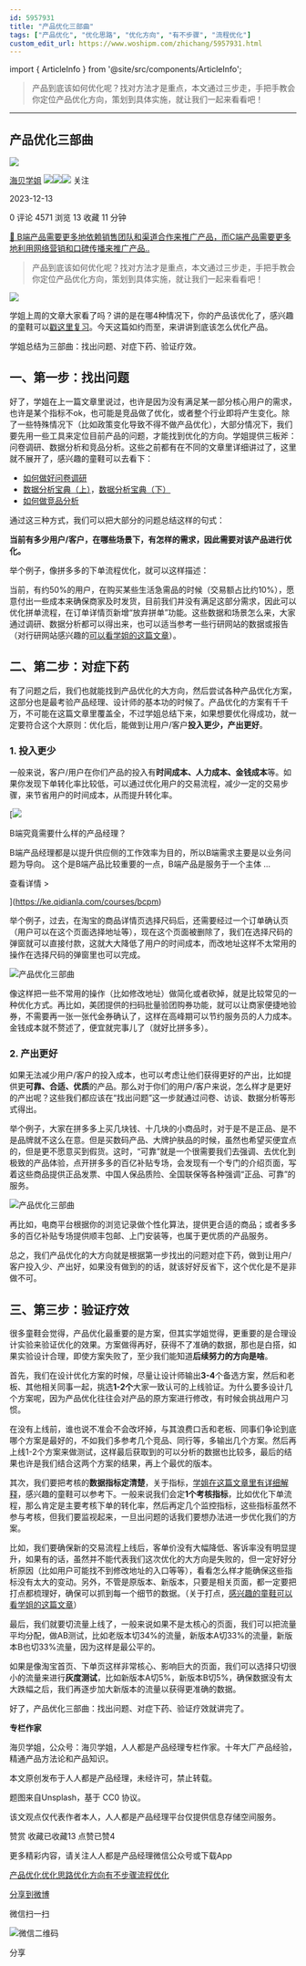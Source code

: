```yaml
---
id: 5957931
title: "产品优化三部曲"
tags: ["产品优化", "优化思路", "优化方向", "有不步骤", "流程优化"]
custom_edit_url: https://www.woshipm.com/zhichang/5957931.html
---
```

import { ArticleInfo } from '@site/src/components/ArticleInfo';

<ArticleInfo
    author="海贝学姐"
    authorLink="https://www.woshipm.com/u/1211213"
    published="2023-12-13"
    views={4571}
    comments={0}
    collects={13}
/>

> 产品到底该如何优化呢？找对方法才是重点，本文通过三步走，手把手教会你定位产品优化方向，策划到具体实施，就让我们一起来看看吧！

---

## 产品优化三部曲

[![](https://image.woshipm.com/wp-files/2022/01/WIdCmArzqS12I05BOZ8f.jpeg!/both/72x72)](https://www.woshipm.com/u/1211213)

[海贝学姐](https://www.woshipm.com/u/1211213) ![](https://static.woshipm.com/tag/1121_1@2x.png)![](https://static.woshipm.com/tag/1301_1@2x.png)![](https://static.woshipm.com/tag/2103_1@2x.png) 关注

2023-12-13

0 评论 4571 浏览 13 收藏 11 分钟

[🔗 B端产品需要更多地依赖销售团队和渠道合作来推广产品，而C端产品需要更多地利用网络营销和口碑传播来推广产品..](https://ke.qidianla.com/courses/bcpm)

> 产品到底该如何优化呢？找对方法才是重点，本文通过三步走，手把手教会你定位产品优化方向，策划到具体实施，就让我们一起来看看吧！

![](https://image.yunyingpai.com/wp/2023/12/5ZpBirkteEWoyLsYPAcH.png)

学姐上周的文章大家看了吗？讲的是在哪4种情况下，你的产品该优化了，感兴趣的童鞋可以[戳这里复习](https://www.woshipm.com/pd/5951877.html)。今天这篇如约而至，来讲讲到底该怎么优化产品。

学姐总结为三部曲：找出问题、对症下药、验证疗效。

## 一、第一步：找出问题

好了，学姐在上一篇文章里说过，也许是因为没有满足某一部分核心用户的需求，也许是某个指标不ok，也可能是竞品做了优化，或者整个行业即将产生变化。除了一些特殊情况下（比如政策变化导致不得不做产品优化），大部分情况下，我们要先用一些工具来定位目前产品的问题，才能找到优化的方向。学姐提供三板斧：问卷调研、数据分析和竞品分析。这些之前都有在不同的文章里详细讲过了，这里就不展开了，感兴趣的童鞋可以去看下：

*   [如何做好问卷调研](https://www.woshipm.com/user-research/5871063.html)
*   [数据分析宝典（上）](https://www.woshipm.com/data-analysis/4777107.html)，[数据分析宝典（下）](https://www.woshipm.com/data-analysis/4777295.html)
*   [如何做竞品分析](https://www.woshipm.com/zhichang/5233418.html)

通过这三种方式，我们可以把大部分的问题总结这样的句式：

**当前有多少用户/客户，在哪些场景下，有怎样的需求，因此需要对该产品进行优化。**

举个例子，像拼多多的下单流程优化，就可以这样描述：

当前，有约50%的用户，在购买某些生活急需品的时候（交易额占比约10%），愿意付出一些成本来确保商家及时发货，目前我们并没有满足这部分需求，因此可以优化拼单流程，在订单详情页新增“放弃拼单”功能。这些数据和场景怎么来，大家通过调研、数据分析都可以得出来，也可以适当参考一些行研网站的数据或报告（对行研网站感兴趣的[可以看学姐的这篇文章](https://www.woshipm.com/zhichang/5382977.html)）。

## 二、第二步：对症下药

有了问题之后，我们也就能找到产品优化的大方向，然后尝试各种产品优化方案，这部分也是最考验产品经理、设计师的基本功的时候了。产品优化的方案有千千万，不可能在这篇文章里覆盖全，不过学姐总结下来，如果想要优化得成功，就一定要符合这个大原则：优化后，能做到让用户/客户**投入更少，产出更好**。

### 1\. 投入更少

一般来说，客户/用户在你们产品的投入有**时间成本、人力成本、金钱成本**等。如果你发现下单转化率比较低，可以通过优化用户的交易流程，减少一定的交易步骤，来节省用户的时间成本，从而提升转化率。

[![](https://image.woshipm.com/2023/08/02/f7cafd68-30e3-11ee-9da3-00163e0b5ff3.png)

B端究竟需要什么样的产品经理？

B端产品经理都是以提升供应侧的工作效率为目的，所以B端需求主要是以业务问题为导向。 这个是B端产品比较重要的一点，B端产品是服务于一个主体 ...

查看详情 >

](https://ke.qidianla.com/courses/bcpm)

举个例子，过去，在淘宝的商品详情页选择尺码后，还需要经过一个订单确认页（用户可以在这个页面选择地址等），现在这个页面被删除了，我们在选择尺码的弹窗就可以直接付款，这就大大降低了用户的时间成本，而改地址这样不太常用的操作在选择尺码的弹窗里也可以完成。

![产品优化三部曲](https://image.yunyingpai.com/wp/2023/12/5wnvgKxOc3cZYg8ng7cY.png)

像这样把一些不常用的操作（比如修改地址）做简化或者砍掉，就是比较常见的一种优化方式。再比如，美团提供的扫码批量验团购券功能，就可以让商家便捷地验券，不需要再一张一张代金券确认了，这样在高峰期可以节约服务员的人力成本。金钱成本就不赘述了，便宜就完事儿了（就好比拼多多）。

### 2\. 产出更好

如果无法减少用户/客户的投入成本，也可以考虑让他们获得更好的产出，比如提供更**可靠、合适、优质**的产品。那么对于你们的用户/客户来说，怎么样才是更好的产出呢？这些我们都应该在“找出问题”这一步就通过问卷、访谈、数据分析等形式得出。

举个例子，大家在拼多多上买几块钱、十几块的小商品时，对于是不是正品、是不是品牌就不这么在意。但是买数码产品、大牌护肤品的时候，虽然也希望买便宜点的，但是更不愿意买到假货。这时，“可靠”就是一个很需要我们去强调、去优化到极致的产品体验，点开拼多多的百亿补贴专场，会发现有一个专门的介绍页面，写着这些商品提供正品发票、中国人保品质险、全国联保等各种强调“正品、可靠”的服务。

![产品优化三部曲](https://image.yunyingpai.com/wp/2023/12/A6N9Uk9rtONAM38HiHqk.png)

再比如，电商平台根据你的浏览记录做个性化算法，提供更合适的商品；或者多多多的百亿补贴专场提供顺丰包邮、上门安装等，也属于更优质的产品服务。

总之，我们产品优化的大方向就是根据第一步找出的问题对症下药，做到让用户/客户投入少、产出好，如果没有做到的的话，就该好好反省下，这个优化是不是非做不可。

## 三、第三步：验证疗效

很多童鞋会觉得，产品优化最重要的是方案，但其实学姐觉得，更重要的是合理设计实验来验证优化的效果。方案做得再好，获得不了准确的数据，那也是白搭，如果实验设计合理，即使方案失败了，至少我们能知道**后续努力的方向是啥**。

首先，我们在设计优化方案的时候，尽量让设计师输出**3-4**个备选方案，然后和老板、其他相关同事一起，挑选**1-2个**大家一致认可的上线验证。为什么要多设计几个方案呢，因为产品优化往往会对产品的原方案进行修改，有时候会挑战用户习惯。

在没有上线前，谁也说不准会不会改坏掉，与其浪费口舌和老板、同事们争论到底哪个方案是最好的，不如我们多参考几个竞品、同行等，多输出几个方案。然后再上线1-2个方案来做测试，这样最后获取到的可以分析的数据也比较多，最后的结果也许是我们结合这两个方案的结果，再上个最优的版本。

其次，我们要把考核的**数据指标定清楚**，关于指标，[学姐在这篇文章里有详细解释](https://www.woshipm.com/data-analysis/4777107.html)，感兴趣的童鞋可以参考下。一般来说我们会定**1个考核指标**，比如优化下单流程，那么肯定是主要考核下单的转化率，然后再定几个监控指标，这些指标虽然不参与考核，但我们要监视起来，一旦出问题的话我们要想办法进一步优化我们的方案。

比如，我们要确保新的交易流程上线后，客单价没有大幅降低、客诉率没有明显提升，如果有的话，虽然并不能代表我们这次优化的大方向是失败的，但一定好好分析原因（比如用户可能找不到修改地址的入口等等），看看怎么样才能确保这些指标没有太大的变动。另外，不管是原版本、新版本，只要是相关页面，都一定要把打点都梳理好，确保可以抓到每一个细节的数据。（关于打点，[感兴趣的童鞋可以看学姐的这篇文章](https://www.woshipm.com/data-analysis/4777295.html)）

最后，我们就要切流量上线了，一般来说如果不是太核心的页面，我们可以把流量平均分配，做AB测试，比如老版本切34%的流量，新版本A切33%的流量，新版本B也切33%流量，因为这样是最公平的。

如果是像淘宝首页、下单页这样非常核心、影响巨大的页面，我们可以选择只切很小的流量来进行**灰度测试**，比如新版本A切5%，新版本B切5%，确保数据没有太大跌幅之后，我们再逐步加大新版本的流量以获得更准确的数据。

好了，产品优化三部曲：找出问题、对症下药、验证疗效就讲完了。

**专栏作家**

海贝学姐，公众号：海贝学姐，人人都是产品经理专栏作家。十年大厂产品经验，精通产品方法论和产品知识。

本文原创发布于人人都是产品经理，未经许可，禁止转载。

题图来自Unsplash，基于 CC0 协议。

该文观点仅代表作者本人，人人都是产品经理平台仅提供信息存储空间服务。

赞赏 收藏已收藏13 点赞已赞4

更多精彩内容，请关注人人都是产品经理微信公众号或下载App

[产品优化](https://www.woshipm.com/tag/%e4%ba%a7%e5%93%81%e4%bc%98%e5%8c%96)[优化思路](https://www.woshipm.com/tag/%e4%bc%98%e5%8c%96%e6%80%9d%e8%b7%af)[优化方向](https://www.woshipm.com/tag/%e4%bc%98%e5%8c%96%e6%96%b9%e5%90%91)[有不步骤](https://www.woshipm.com/tag/%e6%9c%89%e4%b8%8d%e6%ad%a5%e9%aa%a4)[流程优化](https://www.woshipm.com/tag/%e6%b5%81%e7%a8%8b%e4%bc%98%e5%8c%96)

[分享到微博](https://service.weibo.com/share/share.php?appkey=2775287854&title=产品优化三部曲&url=https://www.woshipm.com/zhichang/5957931.html&pic=https://image.yunyingpai.com/wp/2023/12/5ZpBirkteEWoyLsYPAcH.png)

微信扫一扫

![微信二维码](https://api.pwmqr.com/qrcode/create/?url=https://www.woshipm.com/zhichang/5957931.html)

分享